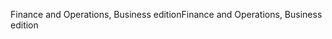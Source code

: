 <span data-ttu-id="ad6ba-101">Finance and Operations, Business edition</span><span class="sxs-lookup"><span data-stu-id="ad6ba-101">Finance and Operations, Business edition</span></span>